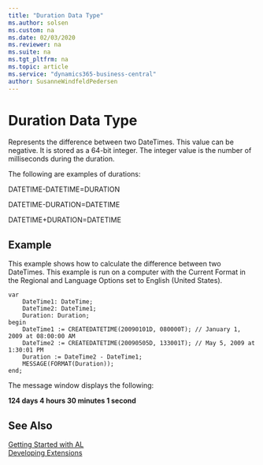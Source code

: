 ```yaml
---
title: "Duration Data Type"
ms.author: solsen
ms.custom: na
ms.date: 02/03/2020
ms.reviewer: na
ms.suite: na
ms.tgt_pltfrm: na
ms.topic: article
ms.service: "dynamics365-business-central"
author: SusanneWindfeldPedersen
---
```

[//]: # (START>DO_NOT_EDIT)
[//]: # (IMPORTANT:Do not edit any of the content between here and the END>DO_NOT_EDIT.)
[//]: # (Any modifications should be made in the .xml files in the ModernDev repo.)
# Duration Data Type
Represents the difference between two DateTimes. This value can be negative. It is stored as a 64-bit integer. The integer value is the number of milliseconds during the duration.




[//]: # (IMPORTANT: END>DO_NOT_EDIT)

The following are examples of durations:  
  
 DATETIME-DATETIME=DURATION  
  
 DATETIME-DURATION=DATETIME  
  
 DATETIME+DURATION=DATETIME  
  
## Example  
 This example shows how to calculate the difference between two DateTimes. This example is run on a computer with the Current Format in the Regional and Language Options set to English (United States).  
  
```  
var
    DateTime1: DateTime;
    DateTime2: DateTime1;
    Duration: Duration;
begin
    DateTime1 := CREATEDATETIME(20090101D, 080000T); // January 1, 2009 at 08:00:00 AM  
    DateTime2 := CREATEDATETIME(20090505D, 133001T); // May 5, 2009 at 1:30:01 PM  
    Duration := DateTime2 - DateTime1;  
    MESSAGE(FORMAT(Duration));  
end;
```  
  
 The message window displays the following:  
  
 **124 days 4 hours 30 minutes 1 second**  

## See Also
[Getting Started with AL](../../devenv-get-started.md)  
[Developing Extensions](../../devenv-dev-overview.md)  